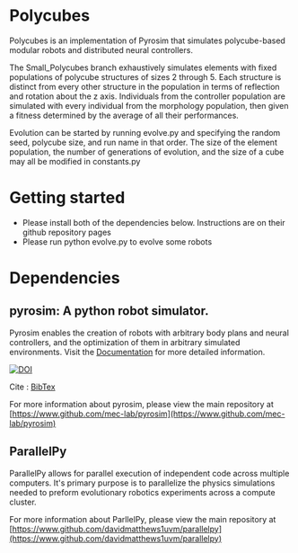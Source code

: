 
# Polycubes
Polycubes is an implementation of Pyrosim that simulates polycube-based modular robots and distributed neural controllers.

The Small_Polycubes branch exhaustively simulates elements with fixed populations of polycube structures of sizes 2 through 5. Each structure is distinct from every other structure in the population in terms of reflection and rotation about the z axis. Individuals from the controller population are simulated with every individual from the morphology population, then given a fitness determined by the average of all their performances.

Evolution can be started by running evolve.py and specifying the random seed, polycube size, and run name in that order. The size of the element population, the number of generations of evolution, and the size of a cube may all be modified in constants.py

# Getting started 
* Please install both of the dependencies below. Instructions are on their github repository pages
* Please run python evolve.py <Seed> to evolve some robots

# Dependencies
##  pyrosim: A python robot simulator. 

Pyrosim enables the creation of robots with arbitrary body plans
and neural controllers, and the optimization of them in arbitrary simulated
environments. Visit the [Documentation](https://mec-lab.github.io/pyrosim) for more detailed information.

[![DOI](https://zenodo.org/badge/168368037.svg)](https://zenodo.org/badge/latestdoi/168368037)

Cite : [BibTex](./pyrosim-bibtex.bib)

For more information about pyrosim, please view the main repository at [https://www.github.com/mec-lab/pyrosim](https://www.github.com/mec-lab/pyrosim)

## ParallelPy

ParallelPy allows for parallel execution of independent code across multiple computers.
It's primary purpose is to parallelize the physics simulations needed to preform evolutionary robotics experiments across a compute cluster.

For more information about ParllelPy, please view the main repository at [https://www.github.com/davidmatthews1uvm/parallelpy](https://www.github.com/davidmatthews1uvm/parallelpy)  
